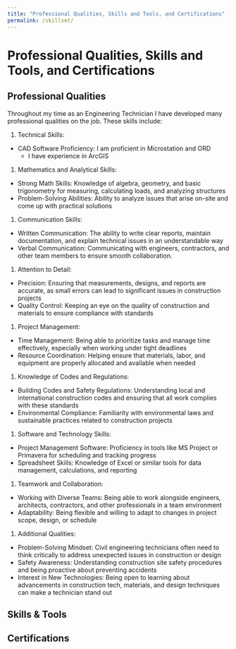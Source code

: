 ```yaml
---
title: "Professional Qualities, Skills and Tools, and Certifications"
permalink: /skillset/
---
```


# Professional Qualities, Skills and Tools, and Certifications

## Professional Qualities

Throughout my time as an Engineering Technician I have developed many professional qualities on the job. These skills include:

1. Technical Skills:
  * CAD Software Proficiency: I am proficient in Microstation and ORD
    * I have experience in ArcGIS
1. Mathematics and Analytical Skills:
  * Strong Math Skills: Knowledge of algebra, geometry, and basic trigonometry for measuring, calculating loads, and analyzing structures
  * Problem-Solving Abilities: Ability to analyze issues that arise on-site and come up with practical solutions
1. Communication Skills:
  * Written Communication: The ability to write clear reports, maintain documentation, and explain technical issues in an understandable way
  * Verbal Communication: Communicating with engineers, contractors, and other team members to ensure smooth collaboration.
1. Attention to Detail:
  * Precision: Ensuring that measurements, designs, and reports are accurate, as small errors can lead to significant issues in construction projects
  * Quality Control: Keeping an eye on the quality of construction and materials to ensure compliance with standards
1. Project Management:
  * Time Management: Being able to prioritize tasks and manage time effectively, especially when working under tight deadlines
  * Resource Coordination: Helping ensure that materials, labor, and equipment are properly allocated and available when needed
1. Knowledge of Codes and Regulations:
  * Building Codes and Safety Regulations: Understanding local and international construction codes and ensuring that all work complies with these standards
  * Environmental Compliance: Familiarity with environmental laws and sustainable practices related to construction projects
1. Software and Technology Skills:
  * Project Management Software: Proficiency in tools like MS Project or Primavera for scheduling and tracking progress
  * Spreadsheet Skills: Knowledge of Excel or similar tools for data management, calculations, and reporting
1. Teamwork and Collaboration:
  * Working with Diverse Teams: Being able to work alongside engineers, architects, contractors, and other professionals in a team environment
  * Adaptability: Being flexible and willing to adapt to changes in project scope, design, or schedule
1. Additional Qualities:
  * Problem-Solving Mindset: Civil engineering technicians often need to think critically to address unexpected issues in construction or design
  * Safety Awareness: Understanding construction site safety procedures and being proactive about preventing accidents
  * Interest in New Technologies: Being open to learning about advancements in construction tech, materials, and design techniques can make a technician stand out

## Skills & Tools

## Certifications
